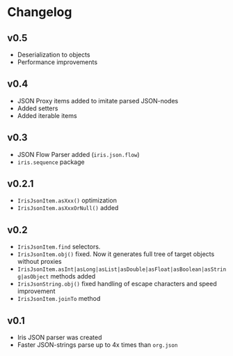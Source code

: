 # Changelog

## v0.5
- Deserialization to objects
- Performance improvements

## v0.4
- JSON Proxy items added to imitate parsed JSON-nodes
- Added setters
- Added iterable items 

## v0.3
- JSON Flow Parser added (`iris.json.flow`)
- `iris.sequence` package

## v0.2.1
- `IrisJsonItem.asXxx()` optimization
- `IrisJsonItem.asXxxOrNull()` added

## v0.2
- `IrisJsonItem.find` selectors.
- `IrisJsonItem.obj()` fixed. Now it generates full tree of target objects without proxies
- `IrisJsonItem.asInt|asLong|asList|asDouble|asFloat|asBoolean|asString|asObject` methods added
- `IrisJsonString.obj()` fixed handling of escape characters and speed improvement
- `IrisJsonItem.joinTo` method

## v0.1
- Iris JSON parser was created
- Faster JSON-strings parse up to 4x times than `org.json`
